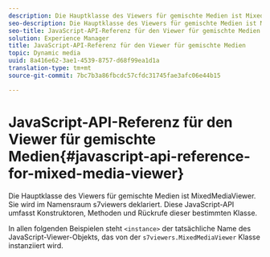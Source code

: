 ```yaml
---
description: Die Hauptklasse des Viewers für gemischte Medien ist MixedMediaViewer. Sie wird im Namensraum s7viewers deklariert. Diese JavaScript-API umfasst Konstruktoren, Methoden und Rückrufe dieser bestimmten Klasse.
seo-description: Die Hauptklasse des Viewers für gemischte Medien ist MixedMediaViewer. Sie wird im Namensraum s7viewers deklariert. Diese JavaScript-API umfasst Konstruktoren, Methoden und Rückrufe dieser bestimmten Klasse.
seo-title: JavaScript-API-Referenz für den Viewer für gemischte Medien
solution: Experience Manager
title: JavaScript-API-Referenz für den Viewer für gemischte Medien
topic: Dynamic media
uuid: 8a416e62-3ae1-4539-8757-d68f99ea1d1a
translation-type: tm+mt
source-git-commit: 7bc7b3a86fbcdc57cfdc31745fae3afc06e44b15

---
```



# JavaScript-API-Referenz für den Viewer für gemischte Medien{#javascript-api-reference-for-mixed-media-viewer}

Die Hauptklasse des Viewers für gemischte Medien ist MixedMediaViewer. Sie wird im Namensraum s7viewers deklariert. Diese JavaScript-API umfasst Konstruktoren, Methoden und Rückrufe dieser bestimmten Klasse.

In allen folgenden Beispielen steht `<instance>` der tatsächliche Name des JavaScript-Viewer-Objekts, das von der `s7viewers.MixedMediaViewer` Klasse instanziiert wird.
